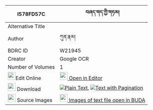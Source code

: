 |I578FD57C|བཞད་གད་ཀྱི་གཏམ། 
| --- | --- 
|Alternative Title |
|Author| ཀུན་རྣམ།
|BDRC ID | W21945
|Creator | Google OCR
|Number of Volumes| 1
|<img width="25" src="https://img.icons8.com/color/25/000000/edit-property.png">Edit Online| [<img width="25" src="https://avatars.githubusercontent.com/u/45091458?s=200&v=4"> Open in Editor](http://editor.openpecha.org/I578FD57C)
|<img width="25" src="https://img.icons8.com/fluent/48/000000/download-2.png"/>  Download | [![](https://img.icons8.com/color/20/000000/txt.png)Plain Text](https://github.com/Openpecha/I578FD57C/releases/download/v1/shyege_kyi_tam_plain_I578FD57C.zip), [![](https://img.icons8.com/color/20/000000/txt.png)Text with Pagination](https://github.com/Openpecha/I578FD57C/releases/download/v1/shyege_kyi_tam_pages_I578FD57C.zip)
|<img width="25" src="https://img.icons8.com/plasticine/100/000000/pictures-folder.png"/>  Source Images | [<img width="25" src="https://library.bdrc.io/icons/BUDA-small.svg"> Images of text file open in BUDA](https://library.bdrc.io/show/bdr:W21945)